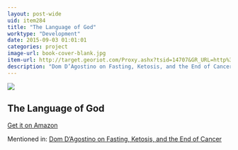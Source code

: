 ```yaml
---
layout: post-wide
uid: item284
title: "The Language of God"
worktype: "Development"
date: 2015-09-03 01:01:01
categories: project
image-url: book-cover-blank.jpg
item-url: http://target.georiot.com/Proxy.ashx?tsid=14707&GR_URL=http%3A%2F%2Fwww.amazon.com%2FThe-Language-God-Scientist-Presents%2Fdp%2F1416542744%2F
description: "Dom D’Agostino on Fasting, Ketosis, and the End of Cancer"
---
```

<a href="http://target.georiot.com/Proxy.ashx?tsid=14707&GR_URL=http%3A%2F%2Fwww.amazon.com%2FThe-Language-God-Scientist-Presents%2Fdp%2F1416542744%2F" target="blank"><img src="../../../../img/thumbs/book-cover-blank.jpg" class="prod-img"></a>
<h2>The Language of God</h2>
<p><a href="http://target.georiot.com/Proxy.ashx?tsid=14707&GR_URL=http%3A%2F%2Fwww.amazon.com%2FThe-Language-God-Scientist-Presents%2Fdp%2F1416542744%2F" target="blank">Get it on Amazon</a><p>
<p>Mentioned in: <a href="http://fourhourworkweek.com/2015/11/03/dominic-dagostino/" target="blank">Dom D’Agostino on Fasting, Ketosis, and the End of Cancer</a></p>
